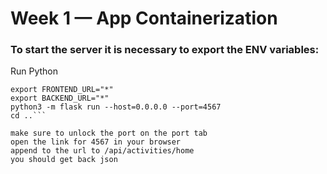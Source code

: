 # Week 1 — App Containerization

### To start the server it is necessary to export the ENV variables:

Run Python
```cd backend-flask
export FRONTEND_URL="*"
export BACKEND_URL="*"
python3 -m flask run --host=0.0.0.0 --port=4567
cd ..```

make sure to unlock the port on the port tab
open the link for 4567 in your browser
append to the url to /api/activities/home
you should get back json